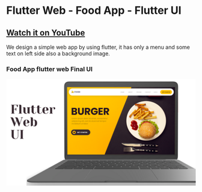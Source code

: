 # Flutter Web - Food App - Flutter UI

## [Watch it on YouTube](https://youtu.be/E6fLm5XlJDY)

We design a simple web app by using flutter, it has only a menu and some text on left side also a background image.

### Food App flutter web Final UI

![App UI](./Flutter%20Web.png)
